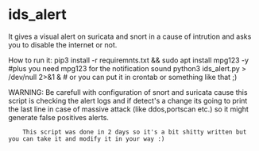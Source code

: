 # ids_alert
It gives a visual alert on suricata and snort in a cause of intrution and asks you to disable the internet or not.


How to run it:
        pip3 install -r requiremnts.txt && sudo apt install mpg123 -y  #plus you need mpg123 for the notification sound
        python3 ids_alert.py > /dev/null 2>&1 &
        # or you can put it in crontab or something like that ;)

WARNING:
        Be carefull with configuration of snort and suricata cause this script is checking the alert logs and if detect's a change its going to print the last line in case of massive attack (like ddos,portscan etc.) so it might generate false positives alerts.
        
        This script was done in 2 days so it's a bit shitty written but you can take it and modify it in your way :)
